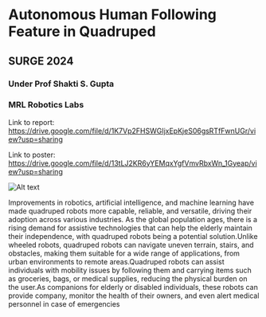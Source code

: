 # Autonomous Human Following Feature in Quadruped

## SURGE 2024
### Under Prof Shakti S. Gupta
### MRL Robotics Labs 

Link to report: 
https://drive.google.com/file/d/1K7Vp2FHSWGIjxEpKjeS06gsRTfFwnUGr/view?usp=sharing

Link to poster:
https://drive.google.com/file/d/13tLJ2KR6yYEMqxYgfVmvRbxWn_1Gyeap/view?usp=sharing

![Alt text](images/1.png)


Improvements in robotics, artificial intelligence, and machine learning
 have made quadruped robots more capable, reliable, and versatile,
 driving their adoption across various industries. As the global
 population ages, there is a rising demand for assistive technologies
 that can help the elderly maintain their independence, with quadruped
 robots being a potential solution.Unlike wheeled robots, quadruped
 robots can navigate uneven terrain, stairs, and obstacles, making
 them suitable for a wide range of applications, from urban
 environments to remote areas.Quadruped robots can assist
 individuals with mobility issues by following them and carrying items
 such as groceries, bags, or medical supplies, reducing the physical
 burden on the user.As companions for elderly or disabled individuals,
 these robots can provide company, monitor the health of their owners,
 and even alert medical personnel in case of emergencies
